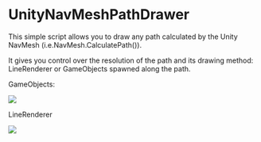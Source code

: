 # UnityNavMeshPathDrawer
This simple script allows you to draw any path calculated by the Unity NavMesh (i.e.NavMesh.CalculatePath()).

It gives you control over the resolution of the path and its drawing method: LineRenderer or GameObjects spawned along the path.

GameObjects:

![](https://media0.giphy.com/media/vp5r51DTmCazi1YeXo/giphy.gif)

LineRenderer

![](https://media4.giphy.com/media/yEt5h9DwjH9beB0hik/giphy.gif)


